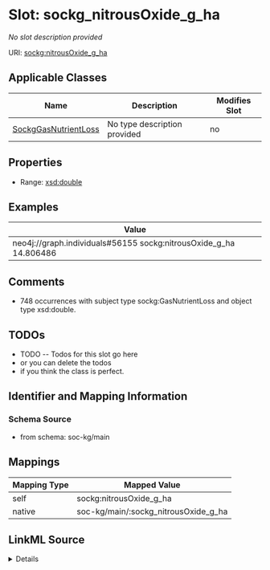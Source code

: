 

# Slot: sockg_nitrousOxide_g_ha


_No slot description provided_





URI: [sockg:nitrousOxide_g_ha](http://www.semanticweb.org/sockg/ontologies/2024/0/soil-carbon-ontology/nitrousOxide_g_ha)



<!-- no inheritance hierarchy -->





## Applicable Classes

| Name | Description | Modifies Slot |
| --- | --- | --- |
| [SockgGasNutrientLoss](../classes/SockgGasNutrientLoss.md) | No type description provided |  no  |







## Properties

* Range: [xsd:double](http://www.w3.org/2001/XMLSchema#double)






## Examples

| Value |
| --- |
| neo4j://graph.individuals#56155 sockg:nitrousOxide_g_ha 14.806486 |

## Comments

* 748 occurrences with subject type sockg:GasNutrientLoss and object type xsd:double.

## TODOs

* TODO -- Todos for this slot go here
* or you can delete the todos
* if you think the class is perfect.

## Identifier and Mapping Information







### Schema Source


* from schema: soc-kg/main




## Mappings

| Mapping Type | Mapped Value |
| ---  | ---  |
| self | sockg:nitrousOxide_g_ha |
| native | soc-kg/main/:sockg_nitrousOxide_g_ha |




## LinkML Source

<details>
```yaml
name: sockg_nitrousOxide_g_ha
description: No slot description provided
todos:
- TODO -- Todos for this slot go here
- or you can delete the todos
- if you think the class is perfect.
comments:
- 748 occurrences with subject type sockg:GasNutrientLoss and object type xsd:double.
examples:
- value: neo4j://graph.individuals#56155 sockg:nitrousOxide_g_ha 14.806486
from_schema: soc-kg/main
rank: 1000
slot_uri: sockg:nitrousOxide_g_ha
alias: sockg_nitrousOxide_g_ha
domain_of:
- sockg_GasNutrientLoss
range: double

```
</details>